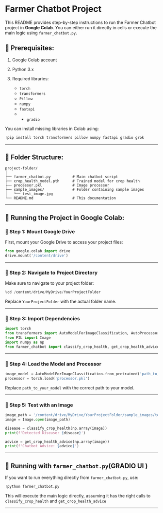 # Farmer Chatbot Project

This README provides step-by-step instructions to run the Farmer Chatbot project in **Google Colab**. You can either run it directly in cells or execute the main logic using `farmer_chatbot.py`.

## 📌 Prerequisites:

1. Google Colab account
2. Python 3.x
3. Required libraries:

   * `torch`
   * `transformers`
   * `Pillow`
   * `numpy`
   * `fastapi`
   * * `gradio`

You can install missing libraries in Colab using:

```python
!pip install torch transformers pillow numpy fastapi gradio grok
```

---

## 📂 Folder Structure:

```
project-folder/
│
├── farmer_chatbot.py          # Main chatbot script
├── crop_health_model.pth      # Trained model for crop health
├── processor.pkl              # Image processor
├── sample_images/             # Folder containing sample images
│   └── test_image.jpg
└── README.md                  # This documentation
```

---

## 🚀 Running the Project in Google Colab:

### 🔹 Step 1: Mount Google Drive

First, mount your Google Drive to access your project files:

```python
from google.colab import drive
drive.mount('/content/drive')
```

---

### 🔹 Step 2: Navigate to Project Directory

Make sure to navigate to your project folder:

```python
%cd /content/drive/MyDrive/YourProjectFolder
```

Replace `YourProjectFolder` with the actual folder name.

---

### 🔹 Step 3: Import Dependencies

```python
import torch
from transformers import AutoModelForImageClassification, AutoProcessor
from PIL import Image
import numpy as np
from farmer_chatbot import classify_crop_health, get_crop_health_advice
```

---

### 🔹 Step 4: Load the Model and Processor

```python
image_model = AutoModelForImageClassification.from_pretrained('path_to_your_model')
processor = torch.load('processor.pkl')
```

Replace `path_to_your_model` with the correct path to your model.

---

### 🔹 Step 5: Test with an Image

```python
image_path = '/content/drive/MyDrive/YourProjectFolder/sample_images/test_image.jpg'
image = Image.open(image_path)

disease = classify_crop_health(np.array(image))
print(f'Detected Disease: {disease}')

advice = get_crop_health_advice(np.array(image))
print(f'Chatbot Advice: {advice}')
```

---

## 🏃 Running with `farmer_chatbot.py`(GRADIO UI )

If you want to run everything directly from `farmer_chatbot.py`, use:

```bash
!python farmer_chatbot.py
```

This will execute the main logic directly, assuming it has the right calls to `classify_crop_health` and `get_crop_health_advice`

---
